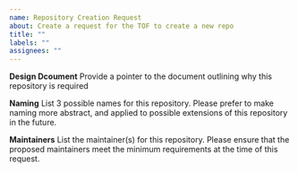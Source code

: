 ```yaml
---
name: Repository Creation Request
about: Create a request for the TOF to create a new repo
title: ""
labels: ""
assignees: ""
---
```


**Design Dcoument** Provide a pointer to the document outlining why this
repository is required

**Naming** List 3 possible names for this repository.  Please prefer to make
naming more abstract, and applied to possible extensions of this repository in
the future.

**Maintainers** List the maintainer(s) for this repository.  Please ensure that
the proposed maintainers meet the minimum requirements at the time of this
request.

